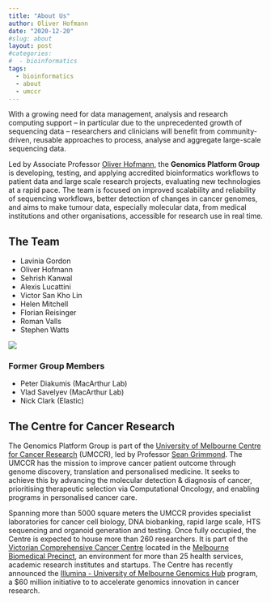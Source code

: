 ```yaml
---
title: "About Us"
author: Oliver Hofmann
date: "2020-12-20"
#slug: about
layout: post
#categories:
#  - bioinformatics
tags:
  - bioinformatics
  - about
  - umccr
---
```


With a growing need for data management, analysis and research computing support – in particular due to the unprecedented growth of sequencing data – researchers and clinicians will benefit from community-driven, reusable approaches to process, analyse and aggregate large-scale sequencing data.

Led by Associate Professor [Oliver Hofmann](https://www.findanexpert.unimelb.edu.au/display/person786652), the **Genomics Platform Group** is developing, testing, and applying accredited bioinformatics workflows to patient data and  large scale research projects, evaluating new technologies at a rapid pace.  The team is focused on improved scalability and reliability of sequencing workflows, better detection of changes in cancer genomes, and aims to make tumour data, especially molecular data, from medical institutions and other organisations, accessible for research use in real time.

## The Team

* Lavinia Gordon
* Oliver Hofmann
* Sehrish Kanwal
* Alexis Lucattini
* Victor San Kho Lin
* Helen Mitchell
* Florian Reisinger
* Roman Valls
* Stephen Watts

![](/img/stairs.jpg)


### Former Group Members

* Peter Diakumis (MacArthur Lab)
* Vlad Savelyev (MacArthur Lab)
* Nick Clark (Elastic)


## The Centre for Cancer Research

The Genomics Platform Group is part of the [University of Melbourne Centre for Cancer Research](https://research.unimelb.edu.au/centre-for-cancer-research/home) (UMCCR), led by Professor [Sean Grimmond](https://www.findanexpert.unimelb.edu.au/display/person773948). The UMCCR has the mission to improve cancer patient outcome through genome discovery, translation and personalised medicine. It seeks to achieve this by advancing the molecular detection & diagnosis of cancer, prioritising therapeutic selection via Computational Oncology, and enabling programs in personalised cancer care.

Spanning more than 5000 square meters the UMCCR provides specialist laboratories for cancer cell biology, DNA biobanking, rapid large scale, HTS sequencing and organoid generation and testing. Once fully occupied, the Centre is expected to house more than 260 researchers. It is part of the [Victorian Comprehensive Cancer Centre](https://www.viccompcancerctr.org/) located in the [Melbourne Biomedical Precinct](https://www.melbournebiomed.com), an environment for more than 25 health services, academic research institutes and startups. The Centre has recently announced the [Illumina - University of Melbourne Genomics Hub](https://mdhs.unimelb.edu.au/centre-for-cancer-research/our-research/precision-oncology-research-group/illumina-partnership) program, a $60 million initiative to to accelerate genomics innovation in cancer research.
